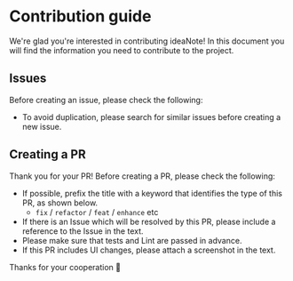 # Contribution guide
We're glad you're interested in contributing ideaNote! In this document you will find the information you need to contribute to the project.

## Issues
Before creating an issue, please check the following:
 - To avoid duplication, please search for similar issues before creating a new issue.

## Creating a PR
Thank you for your PR! Before creating a PR, please check the following:
- If possible, prefix the title with a keyword that identifies the type of this PR, as shown below.
  - `fix` / `refactor` / `feat` / `enhance` etc
- If there is an Issue which will be resolved by this PR, please include a reference to the Issue in the text.
- Please make sure that tests and Lint are passed in advance.
- If this PR includes UI changes, please attach a screenshot in the text.

Thanks for your cooperation 🤗
